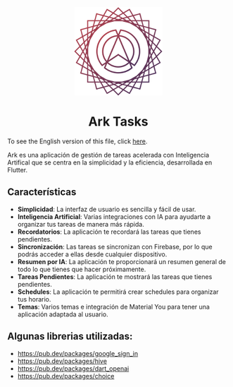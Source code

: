 <div align="center">

<a href="https://github.com/Laesx/ark_tasks">
    <img src="assets/logo_transparent.png" alt="Ark logo" height="200px" width="200px" />
</a>

# Ark Tasks

</div>

To see the English version of this file, click [here](README_en.md).

Ark es una aplicación de gestión de tareas acelerada con Inteligencia Artifical que se centra en la simplicidad y la eficiencia, desarrollada en Flutter.

## Características

- **Simplicidad**: La interfaz de usuario es sencilla y fácil de usar.
- **Inteligencia Artificial**: Varias integraciones con IA para ayudarte a organizar tus tareas de manera más rápida.
- **Recordatorios**: La aplicación te recordará las tareas que tienes pendientes.
- **Sincronización**: Las tareas se sincronizan con Firebase, por lo que podrás acceder a ellas desde cualquier dispositivo.
- **Resumen por IA**: La aplicación te proporcionará un resumen general de todo lo que tienes que hacer próximamente.
- **Tareas Pendientes**: La aplicación te mostrará las tareas que tienes pendientes.
- **Schedules**: La aplicación te permitirá crear schedules para organizar tus horario.
- **Temas**: Varios temas e integración de Material You para tener una aplicación adaptada al usuario.


## Algunas librerias utilizadas:

- https://pub.dev/packages/google_sign_in
- https://pub.dev/packages/hive
- https://pub.dev/packages/dart_openai
- https://pub.dev/packages/choice





